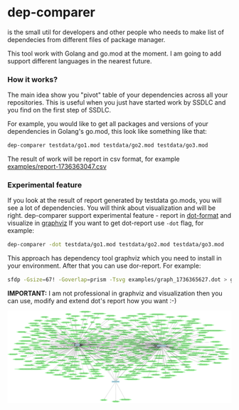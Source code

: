 # dep-comparer

is the small util for developers and other people who needs to make list of dependecies from different files of package manager.

This tool work with Golang and go.mod at the moment.
I am going to add support different languages in the nearest future.

### How it works?

The main idea show you "pivot" table of your dependencies across all your repositories.
This is useful when you just have started work by SSDLC and you find on the first step of SSDLC.

For example, you would like to get all packages and versions of your dependencies in Golang's go.mod, this look like something like that:
```bash
dep-comparer testdata/go1.mod testdata/go2.mod testdata/go3.mod
```
The result of work will be report in csv format, for example [examples/report-1736363047.csv](examples/report-1736363047.csv)

### Experimental feature

If you look at the result of report generated by testdata go.mods, you will see a lot of dependencies. 
You will think about visualization and will be right.
dep-comparer support experimental feature - report in [dot-format](https://en.wikipedia.org/wiki/DOT_(graph_description_language)) and visualize in [graphviz](https://graphviz.org/Gallery/directed/)
If you want to get dot-report use `-dot` flag, for example:
```bash
dep-comparer -dot testdata/go1.mod testdata/go2.mod testdata/go3.mod
```

This approach has dependency tool graphviz which you need to install in your environment.
After that you can use dor-report.
For example:
```bash
sfdp -Gsize=67! -Goverlap=prism -Tsvg examples/graph_1736365627.dot > graph_1736365627.dot/root.svg
```

**IMPORTANT:** I am not professional in graphviz and visualization then you can use, modify and extend dot's report how you want :-)

![](examples/root.svg)